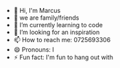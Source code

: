 - 👋 Hi, I'm Marcus
- 👀 we are family/friends 
- 🌱 I’m currently learning to code
- 💞️ I’m looking for an inspiration 
- 📫 How to reach me: 0725693306
- 😄 Pronouns: I
- ⚡ Fun fact: I'm fun to hang out with

<!---
0725693306/0725693306 is a ✨ special ✨ repository because its `README.md` (this file) appears on your GitHub profile.
You can click the Preview link to take a look at your changes.
--->
